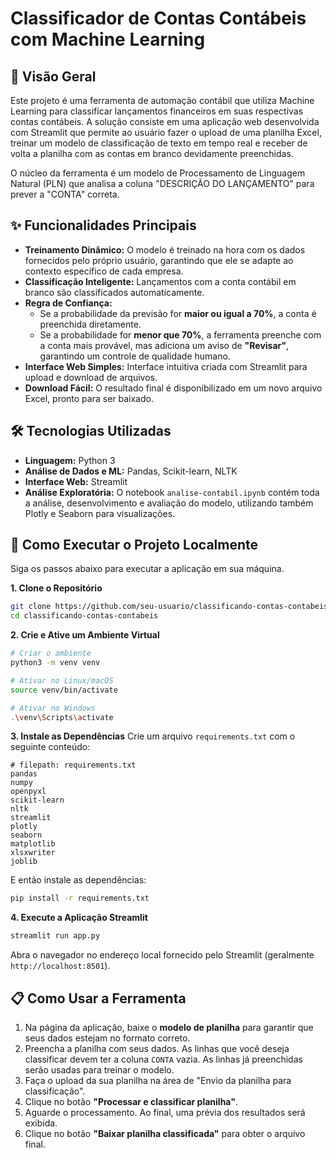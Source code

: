 # Classificador de Contas Contábeis com Machine Learning

## 📖 Visão Geral

Este projeto é uma ferramenta de automação contábil que utiliza Machine Learning para classificar lançamentos financeiros em suas respectivas contas contábeis. A solução consiste em uma aplicação web desenvolvida com Streamlit que permite ao usuário fazer o upload de uma planilha Excel, treinar um modelo de classificação de texto em tempo real e receber de volta a planilha com as contas em branco devidamente preenchidas.

O núcleo da ferramenta é um modelo de Processamento de Linguagem Natural (PLN) que analisa a coluna "DESCRIÇÃO DO LANÇAMENTO" para prever a "CONTA" correta.

## ✨ Funcionalidades Principais

-   **Treinamento Dinâmico:** O modelo é treinado na hora com os dados fornecidos pelo próprio usuário, garantindo que ele se adapte ao contexto específico de cada empresa.
-   **Classificação Inteligente:** Lançamentos com a conta contábil em branco são classificados automaticamente.
-   **Regra de Confiança:**
    -   Se a probabilidade da previsão for **maior ou igual a 70%**, a conta é preenchida diretamente.
    -   Se a probabilidade for **menor que 70%**, a ferramenta preenche com a conta mais provável, mas adiciona um aviso de **"Revisar"**, garantindo um controle de qualidade humano.
-   **Interface Web Simples:** Interface intuitiva criada com Streamlit para upload e download de arquivos.
-   **Download Fácil:** O resultado final é disponibilizado em um novo arquivo Excel, pronto para ser baixado.

## 🛠️ Tecnologias Utilizadas

-   **Linguagem:** Python 3
-   **Análise de Dados e ML:** Pandas, Scikit-learn, NLTK
-   **Interface Web:** Streamlit
-   **Análise Exploratória:** O notebook `analise-contabil.ipynb` contém toda a análise, desenvolvimento e avaliação do modelo, utilizando também Plotly e Seaborn para visualizações.

## 🚀 Como Executar o Projeto Localmente

Siga os passos abaixo para executar a aplicação em sua máquina.

**1. Clone o Repositório**
```bash
git clone https://github.com/seu-usuario/classificando-contas-contabeis.git
cd classificando-contas-contabeis
```

**2. Crie e Ative um Ambiente Virtual**
```bash
# Criar o ambiente
python3 -m venv venv

# Ativar no Linux/macOS
source venv/bin/activate

# Ativar no Windows
.\venv\Scripts\activate
```

**3. Instale as Dependências**
Crie um arquivo `requirements.txt` com o seguinte conteúdo:
```
# filepath: requirements.txt
pandas
numpy
openpyxl
scikit-learn
nltk
streamlit
plotly
seaborn
matplotlib
xlsxwriter
joblib
```
E então instale as dependências:
```bash
pip install -r requirements.txt
```

**4. Execute a Aplicação Streamlit**
```bash
streamlit run app.py
```
Abra o navegador no endereço local fornecido pelo Streamlit (geralmente `http://localhost:8501`).

## 📋 Como Usar a Ferramenta

1.  Na página da aplicação, baixe o **modelo de planilha** para garantir que seus dados estejam no formato correto.
2.  Preencha a planilha com seus dados. As linhas que você deseja classificar devem ter a coluna `CONTA` vazia. As linhas já preenchidas serão usadas para treinar o modelo.
3.  Faça o upload da sua planilha na área de "Envio da planilha para classificação".
4.  Clique no botão **"Processar e classificar planilha"**.
5.  Aguarde o processamento. Ao final, uma prévia dos resultados será exibida.
6.  Clique no botão **"Baixar planilha classificada"** para obter o arquivo final.